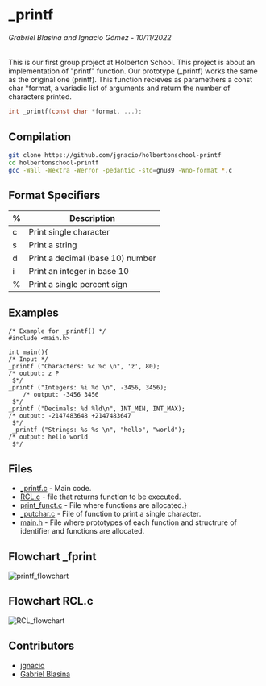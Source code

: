 # _printf
###### Grabriel Blasina and Ignacio Gómez - 10/11/2022
This is our first group project at  Holberton School. This project is about an implementation of "printf" function. Our prototype (_printf) works the same as the original one (printf). This function recieves as paramethers a const char *format, a variadic list of arguments and return the number of characters printed.
```C
int _printf(const char *format, ...);
```
## Compilation

```bash 
git clone https://github.com/jgnacio/holbertonschool-printf
cd holbertonschool-printf
gcc -Wall -Wextra -Werror -pedantic -std=gnu89 -Wno-format *.c
```

## Format Specifiers
| %  | Description  |
| ------------ | ------------ |
|  c |  Print single character |
|  s |  Print a string |
|  d |  Print a decimal (base 10) number |
|  i |  Print an integer in base 10 |
|  % |  Print a single percent sign |

## Examples
    /* Example for _printf() */
    #include <main.h>
    ​
    int main(){
	/* Input */
	_printf ("Characters: %c %c \n", 'z', 80);
	/* output: z P
	 $*/
    _printf ("Integers: %i %d \n", -3456, 3456);
		/* output: -3456 3456
	 $*/
	_printf ("Decimals: %d %ld\n", INT_MIN, INT_MAX);
	/* output: -2147483648 +2147483647
	 $*/
	 _printf ("Strings: %s %s \n", "hello", "world");
	/* output: hello world
	 $*/
## Files
- [_printf.c](https://github.com/jgnacio/holbertonschool-printf/_printf.c "_printf.c") - Main code.
- [RCL.c](https://github.com/jgnacio/holbertonschool-printf/blob/main/RCL.c "RCL.c") - file that returns function to be executed.
- [print_funct.c](https://github.com/jgnacio/holbertonschool-printf/blob/main/print_funct.c "print_funct.c") - File where functions are allocated.}
- [_putchar.c](https://github.com/jgnacio/holbertonschool-printf/blob/main/_putchar.c "_putchar.c") - File of function to print a single character.
- [main.h](https://github.com/jgnacio/holbertonschool-printf/blob/main/main.h "main.h") - File where prototypes of each function and structrure of identifier and functions are allocated.

## Flowchart _fprint
![printf_flowchart](https://user-images.githubusercontent.com/96546108/201151545-5dee2b2a-4228-4963-a6c2-d59d5e54a930.png)

## Flowchart RCL.c
![RCL_flowchart](https://user-images.githubusercontent.com/96546108/201169167-c1181671-294c-40b0-adf2-7749cd566889.png)


## Contributors
- [jgnacio](https://github.com/jgnacio "jgnacio")
- [Gabriel Blasina](https://github.com/gabrielblasina "Gabriel Blasina")
